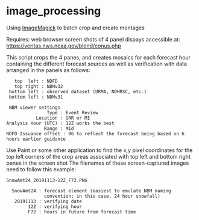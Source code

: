 # image_processing
Using <a href="https://imagemagick.org/index.php" target="_blank">ImageMagick</a> to batch crop and create montages


Requires: web browser screen shots of 4 panel dispays accessible at:
<a href="https://veritas.nws.noaa.gov/blend/conus.php" target="_blank">https://veritas.nws.noaa.gov/blend/conus.php</a>


This script crops the 4 panes, and creates mosaics for each forecast hour containing the different forecast 
sources as well as verification with data arranged in the panels as follows:
   
       top  left : NDFD
       top right : NBMv32
     bottom left : observed dataset (URMA, NOHRSC, etc.)
     bottom left : NBMv31
     
     NBM viewer settings
                   Type : Event Review
               Location : GRR or MI
    Analysis Hour (UTC) : 12Z works the best
                  Range : Mid
    NDFD Issuance offset : 06 to reflect the forecast being based on 6 hours earlier guidance

Use Paint or some other application to find the x,y pixel
coordinates for the top left corners of the crop areas associated
with top left and bottom right panes in the screen shot
The filenames of these screen-captured images need to follow this example:
    
    SnowAmt24_20191113-12Z_F72.PNG
    
      SnowAmt24 : forecast element (easiest to emulate NBM naming
                  convention; in this case, 24 hour snowfall)
       20191113 : verifying date
            12Z : verifying hour
            F72 : hours in future from forecast time

